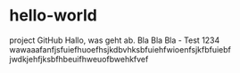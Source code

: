 # hello-world
project GitHub
Hallo, was geht ab. Bla Bla Bla - Test 1234 
wawaaafanfjsfuiefhuoefhsjkdbvhksbfuiehfwioenfsjkfbfuiebf
jwdkjehfjksbfhbeuifhweuofbwehkfvef
